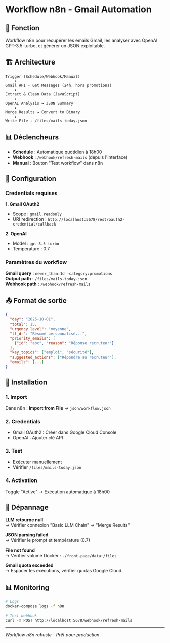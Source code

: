 # Workflow n8n - Gmail Automation

## 🎯 Fonction
Workflow n8n pour récupérer les emails Gmail, les analyser avec OpenAI GPT-3.5-turbo, et générer un JSON exploitable.

## 🏗️ Architecture

```
Trigger (Schedule/Webhook/Manual)
    ↓
Gmail API - Get Messages (24h, hors promotions)
    ↓
Extract & Clean Data (JavaScript)
    ↓
OpenAI Analysis → JSON Summary
    ↓
Merge Results → Convert to Binary
    ↓
Write File → /files/mails-today.json
```

## 📊 Déclencheurs

- **Schedule** : Automatique quotidien à 18h00
- **Webhook** : `/webhook/refresh-mails` (depuis l'interface)
- **Manual** : Bouton "Test workflow" dans n8n

## 🔧 Configuration

### Credentials requises

**1. Gmail OAuth2**
- Scope : `gmail.readonly`
- URI redirection : `http://localhost:5678/rest/oauth2-credential/callback`

**2. OpenAI**
- Model : `gpt-3.5-turbo`
- Temperature : 0.7

### Paramètres du workflow

**Gmail query** : `newer_than:1d -category:promotions`  
**Output path** : `/files/mails-today.json`  
**Webhook path** : `/webhook/refresh-mails`

## 📤 Format de sortie

```json
{
  "day": "2025-10-01",
  "total": 15,
  "urgency_level": "moyenne",
  "tl_dr": "Résumé personnalisé...",
  "priority_emails": [
    {"id": "abc", "reason": "Réponse recruteur"}
  ],
  "key_topics": ["emploi", "sécurité"],
  "suggested_actions": ["Répondre au recruteur"],
  "emails": [...]
}
```

## 🚀 Installation

### 1. Import
Dans n8n : **Import from File** → `json/workflow.json`

### 2. Credentials
- Gmail OAuth2 : Créer dans Google Cloud Console
- OpenAI : Ajouter clé API

### 3. Test
- Exécuter manuellement
- Vérifier `/files/mails-today.json`

### 4. Activation
Toggle "Active" → Exécution automatique à 18h00

## 🐛 Dépannage

**LLM retourne null**  
→ Vérifier connexion "Basic LLM Chain" → "Merge Results"

**JSON parsing failed**  
→ Vérifier le prompt et température (0.7)

**File not found**  
→ Vérifier volume Docker : `./front-page/data:/files`

**Gmail quota exceeded**  
→ Espacer les exécutions, vérifier quotas Google Cloud

## 📊 Monitoring

```bash
# Logs
docker-compose logs -f n8n

# Test webhook
curl -X POST http://localhost:5678/webhook/refresh-mails
```

---
*Workflow n8n robuste - Prêt pour production*
